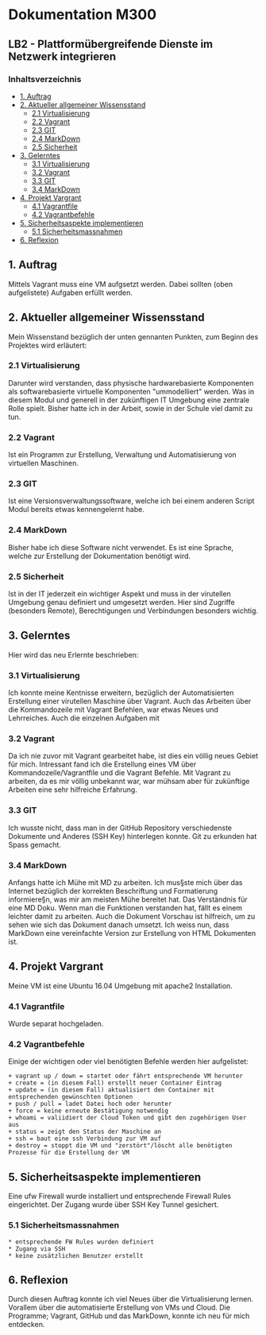 <h1> Dokumentation M300 
<h2> LB2 - Plattformübergreifende Dienste im Netzwerk integrieren

### Inhaltsverzeichnis
- [1. Auftrag](#1-auftrag)
- [2. Aktueller allgemeiner Wissensstand](#2-aktueller-allgemeiner-wissensstand)
  - [2.1 Virtualisierung](#21-virtualisierung)
  - [2.2 Vagrant](#22-vagrant)
  - [2.3 GIT](#23-git)
  - [2.4 MarkDown](#24-markdown)
  - [2.5 Sicherheit](#25-sicherheit)
- [3. Gelerntes](#3-gelerntes)
  - [3.1 Virtualisierung](#31-virtualisierung)
  - [3.2 Vagrant](#32-vagrant)
  - [3.3 GIT](#33-git)
  - [3.4 MarkDown](#34-markdown)
- [4. Projekt Vargrant](#4-projekt-vargrant)
  - [4.1 Vagrantfile](#41-vagrantfile)
  - [4.2 Vagrantbefehle](#42-vagrantbefehle)
- [5. Sicherheitsaspekte implementieren](#5-sicherheitsaspekte-implementieren)
  - [5.1 Sicherheitsmassnahmen](#51-sicherheitsmassnahmen)
- [6. Reflexion](#6-reflexion)

## 1. Auftrag 
   
Mittels Vagrant muss eine VM aufgsetzt werden. Dabei sollten (oben aufgelistete) Aufgaben erfüllt werden. 


## 2. Aktueller allgemeiner Wissensstand 
   
Mein Wissenstand bezüglich der unten gennanten Punkten, zum Beginn des Projektes wird erläutert:  

### 2.1 Virtualisierung
Darunter wird verstanden, dass physische hardwarebasierte Komponenten als softwarebasierte virtuelle Komponenten "ummodelliert" werden. Was in diesem Modul und generell in der zukünftigen IT Umgebung eine zentrale Rolle spielt.
Bisher hatte ich in der Arbeit, sowie in der Schule viel damit zu tun.   

###  2.2 Vagrant
Ist ein Programm zur Erstellung, Verwaltung und Automatisierung von virtuellen Maschinen.   

### 2.3 GIT
Ist eine Versionsverwaltungssoftware, welche ich bei einem anderen Script Modul bereits etwas kennengelernt habe.

### 2.4 MarkDown
Bisher habe ich diese Software nicht verwendet. 
Es ist eine Sprache, welche zur Erstellung der Dokumentation benötigt wird. 

### 2.5 Sicherheit
Ist in der IT jederzeit ein wichtiger Aspekt und muss in der virutellen Umgebung genau definiert und umgesetzt werden. Hier sind Zugriffe (besonders Remote), Berechtigungen und Verbindungen besonders wichtig. 


## 3. Gelerntes
Hier wird das neu Erlernte beschrieben: 

### 3.1 Virtualisierung
Ich konnte meine Kentnisse erweitern, bezüglich der Automatisierten Erstellung einer virutellen Maschine über Vagrant. Auch das Arbeiten über die Kommandozeile mit  Vagrant Befehlen, war etwas Neues und Lehrreiches. Auch die einzelnen Aufgaben mit 

### 3.2 Vagrant
Da ich nie zuvor mit Vagrant gearbeitet habe, ist dies ein völlig neues Gebiet für mich. Intressant fand ich die Erstellung eines VM über Kommandozeile/Vagrantfile und die Vagrant Befehle. Mit Vagrant zu arbeiten, da es mir völlig unbekannt war, war mühsam aber für zukünftige Arbeiten eine sehr hilfreiche Erfahrung. 

### 3.3 GIT 
Ich wusste nicht, dass man in der GitHub Repository verschiedenste Dokumente und Anderes (SSH Key) hinterlegen konnte. Git zu erkunden hat Spass gemacht. 

### 3.4 MarkDown
Anfangs hatte ich Mühe mit MD zu arbeiten. Ich mus§ste mich über das Internet bezüglich der korrekten Beschriftung und Formatierung informiere§n, was mir am meisten Mühe bereitet hat. Das Verständnis für eine MD Doku. Wenn man die Funktionen verstanden hat, fällt es einem leichter damit zu arbeiten. Auch die Dokument Vorschau ist hilfreich, um zu sehen wie sich das Dokument danach umsetzt. Ich weiss nun, dass MarkDown eine vereinfachte Version zur Erstellung von HTML Dokumenten ist.

## 4. Projekt Vargrant
Meine VM ist eine Ubuntu 16.04 Umgebung mit apache2 Installation.

### 4.1 Vagrantfile
Wurde separat hochgeladen. 


### 4.2 Vagrantbefehle
Einige der wichtigen oder viel benötigten Befehle werden hier aufgelistet:

    + vagrant up / down = startet oder fährt entsprechende VM herunter
    + create = (in diesem Fall) erstellt neuer Container Eintrag
    + update = (in diesem Fall) aktualisiert den Container mit entsprechenden gewünschten Optionen
    + push / pull = ladet Datei hoch oder herunter
    + force = keine erneute Bestätigung notwendig
    + whoami = valiidiert der Cloud Token und gibt den zugehörigen User aus
    + status = zeigt den Status der Maschine an
    + ssh = baut eine ssh Verbindung zur VM auf
    + destroy = stoppt die VM und "zerstört"/löscht alle benötigten Prozesse für die Erstellung der VM 


## 5. Sicherheitsaspekte implementieren
Eine ufw Firewall wurde installiert und entsprechende Firewall Rules eingerichtet. Der Zugang wurde über SSH Key Tunnel gesichert.  

### 5.1 Sicherheitsmassnahmen
    * entsprechende FW Rules wurden definiert
    * Zugang via SSH 
    * keine zusätzlichen Benutzer erstellt

## 6. Reflexion
Durch diesen Auftrag konnte ich viel Neues über die Virtualisierung lernen. Vorallem über die automatisierte Erstellung von VMs und Cloud. Die Programme; Vagrant, GitHub und das MarkDown, konnte ich neu für mich entdecken. 











